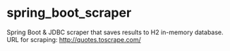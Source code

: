 # spring_boot_scraper
Spring Boot &amp; JDBC scraper that saves results to H2 in-memory database.
URL for scraping: http://quotes.toscrape.com/
